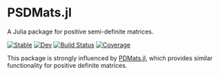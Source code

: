 # PSDMats.jl
A Julia package for positive semi-definite matrices.

[![Stable](https://img.shields.io/badge/docs-stable-blue.svg)](https://nathanaelbosch.github.io/PSDMats.jl/stable)
[![Dev](https://img.shields.io/badge/docs-dev-blue.svg)](https://nathanaelbosch.github.io/PSDMats.jl/dev)
[![Build Status](https://github.com/nathanaelbosch/PSDMats.jl/workflows/CI/badge.svg)](https://github.com/nathanaelbosch/PSDMats.jl/actions)
[![Coverage](https://codecov.io/gh/nathanaelbosch/PSDMats.jl/branch/master/graph/badge.svg)](https://codecov.io/gh/nathanaelbosch/PSDMats.jl)
<!-- [![Code Style: Blue](https://img.shields.io/badge/code%20style-blue-4495d1.svg)](https://github.com/invenia/BlueStyle) -->
<!-- [![ColPrac: Contributor's Guide on Collaborative Practices for Community Packages](https://img.shields.io/badge/ColPrac-Contributor's%20Guide-blueviolet)](https://github.com/SciML/ColPrac) -->


This package is strongly influenced by [PDMats.jl](https://github.com/JuliaStats/PDMats.jl), which provides similar functionality for positive definite matrices.
